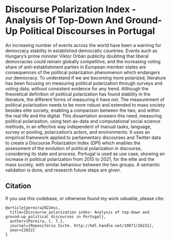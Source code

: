 

# Discourse Polarization Index - Analysis Of Top-Down And Ground-Up Political Discourses in Portugal


An increasing number of events across the world have been a warning for democracy stability in established democratic countries. Events such as Hungary’s prime minister Viktor Orbán publicity doubting that liberal democracies could remain globally competitive, and the increasing voting share of anti-establishment parties in European member states are consequences of the political polarization phenomenon which endangers our democracy. To understand if we are becoming more polarized, literature has been focusing on measuring political polarization through surveys and voting data, without consistent evidence for any trend. Although the theoretical definition of political polarization has found stability in the literature, the different forms of measuring it have not. The measurement of political polarization needs to be more robust and extended to mass society besides elite society, enabling a comparison between the two, and within the real life and the digital. This dissertation answers this need, measuring political polarization, using text-as-data and computational social science methods, in an effective way independent of manual tasks, language, survey or pooling, polarization’s actors, and environments. It uses an empirical framework applied to parliamentary discourses and Twitter data to create a Discourse Polarization Index (DPI) which enables the assessment of the evolution of political polarization in discourse, considering its state and process. Portugal is used as use case, showing an increase in political polarization from 2015 to 2021, for the elite and the mass society, with similar behaviour between the two groups. A semantic validation is done, and research future steps are given.

## Citation
If you use this codebase, or otherwise found my work valuable, please cite:
```
@article{pereira2022msc,
  title={Discourse polarization index: Analysis of top-down and ground-up political discourses in Portugal},
  author={Pereira, C. T.},
  journal={Repositório Iscte. http://hdl.handle.net/10071/26231},
  year={2022}
}
```

